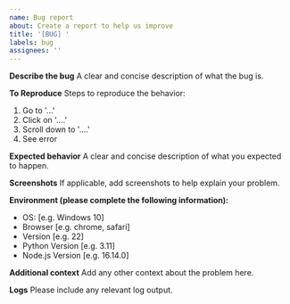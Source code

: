 ```yaml
---
name: Bug report
about: Create a report to help us improve
title: '[BUG] '
labels: bug
assignees: ''
---
```


**Describe the bug**
A clear and concise description of what the bug is.

**To Reproduce**
Steps to reproduce the behavior:
1. Go to '...'
2. Click on '....'
3. Scroll down to '....'
4. See error

**Expected behavior**
A clear and concise description of what you expected to happen.

**Screenshots**
If applicable, add screenshots to help explain your problem.

**Environment (please complete the following information):**
 - OS: [e.g. Windows 10]
 - Browser [e.g. chrome, safari]
 - Version [e.g. 22]
 - Python Version [e.g. 3.11]
 - Node.js Version [e.g. 16.14.0]

**Additional context**
Add any other context about the problem here.

**Logs**
Please include any relevant log output. 